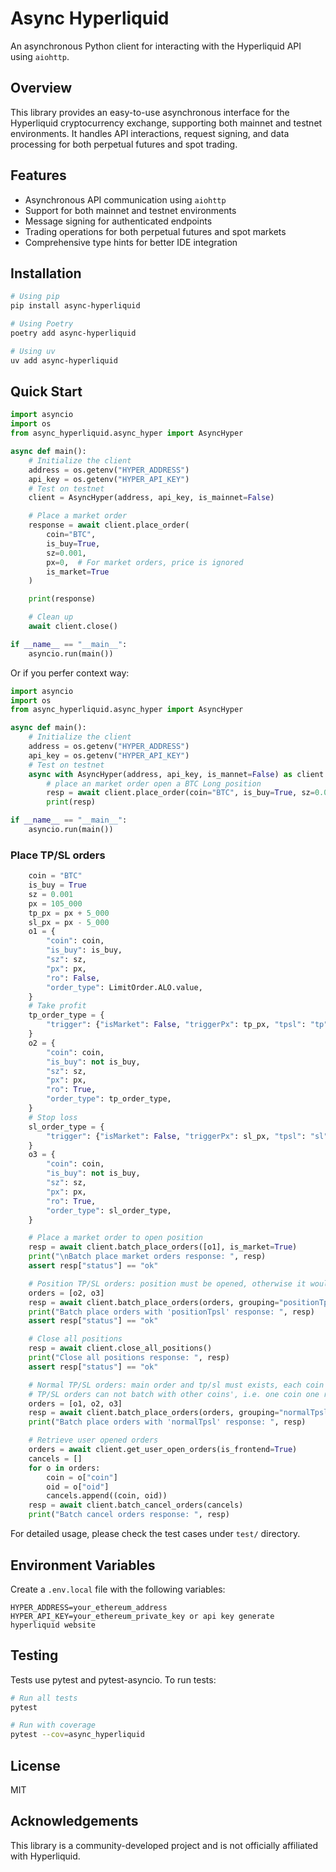 # Async Hyperliquid

An asynchronous Python client for interacting with the Hyperliquid API using `aiohttp`.

## Overview

This library provides an easy-to-use asynchronous interface for the Hyperliquid cryptocurrency exchange, supporting both mainnet and testnet environments. It handles API interactions, request signing, and data processing for both perpetual futures and spot trading.

## Features

- Asynchronous API communication using `aiohttp`
- Support for both mainnet and testnet environments
- Message signing for authenticated endpoints
- Trading operations for both perpetual futures and spot markets
- Comprehensive type hints for better IDE integration

## Installation

```bash
# Using pip
pip install async-hyperliquid

# Using Poetry
poetry add async-hyperliquid

# Using uv
uv add async-hyperliquid
```

## Quick Start

```python
import asyncio
import os
from async_hyperliquid.async_hyper import AsyncHyper

async def main():
    # Initialize the client
    address = os.getenv("HYPER_ADDRESS")
    api_key = os.getenv("HYPER_API_KEY")
    # Test on testnet
    client = AsyncHyper(address, api_key, is_mainnet=False)

    # Place a market order
    response = await client.place_order(
        coin="BTC",
        is_buy=True,
        sz=0.001,
        px=0,  # For market orders, price is ignored
        is_market=True
    )

    print(response)

    # Clean up
    await client.close()

if __name__ == "__main__":
    asyncio.run(main())
```

Or if you perfer context way:

```python
import asyncio
import os
from async_hyperliquid.async_hyper import AsyncHyper

async def main():
    # Initialize the client
    address = os.getenv("HYPER_ADDRESS")
    api_key = os.getenv("HYPER_API_KEY")
    # Test on testnet
    async with AsyncHyper(address, api_key, is_mannet=False) as client:
        # place an market order open a BTC Long position
        resp = await client.place_order(coin="BTC", is_buy=True, sz=0.0001, px=0, is_market=True)
        print(resp)

if __name__ == "__main__":
    asyncio.run(main())

```

### Place TP/SL orders

```python
    coin = "BTC"
    is_buy = True
    sz = 0.001
    px = 105_000
    tp_px = px + 5_000
    sl_px = px - 5_000
    o1 = {
        "coin": coin,
        "is_buy": is_buy,
        "sz": sz,
        "px": px,
        "ro": False,
        "order_type": LimitOrder.ALO.value,
    }
    # Take profit
    tp_order_type = {
        "trigger": {"isMarket": False, "triggerPx": tp_px, "tpsl": "tp"}
    }
    o2 = {
        "coin": coin,
        "is_buy": not is_buy,
        "sz": sz,
        "px": px,
        "ro": True,
        "order_type": tp_order_type,
    }
    # Stop loss
    sl_order_type = {
        "trigger": {"isMarket": False, "triggerPx": sl_px, "tpsl": "sl"}
    }
    o3 = {
        "coin": coin,
        "is_buy": not is_buy,
        "sz": sz,
        "px": px,
        "ro": True,
        "order_type": sl_order_type,
    }

    # Place a market order to open position
    resp = await client.batch_place_orders([o1], is_market=True)
    print("\nBatch place market orders response: ", resp)
    assert resp["status"] == "ok"

    # Position TP/SL orders: position must be opened, otherwise it would failed
    orders = [o2, o3]
    resp = await client.batch_place_orders(orders, grouping="positionTpsl")
    print("Batch place orders with 'positionTpsl' response: ", resp)
    assert resp["status"] == "ok"

    # Close all positions
    resp = await client.close_all_positions()
    print("Close all positions response: ", resp)
    assert resp["status"] == "ok"

    # Normal TP/SL orders: main order and tp/sl must exists, each coin's normal
    # TP/SL orders can not batch with other coins', i.e. one coin one request.
    orders = [o1, o2, o3]
    resp = await client.batch_place_orders(orders, grouping="normalTpsl")
    print("Batch place orders with 'normalTpsl' response: ", resp)

    # Retrieve user opened orders
    orders = await client.get_user_open_orders(is_frontend=True)
    cancels = []
    for o in orders:
        coin = o["coin"]
        oid = o["oid"]
        cancels.append((coin, oid))
    resp = await client.batch_cancel_orders(cancels)
    print("Batch cancel orders response: ", resp)
```

For detailed usage, please check the test cases under `test/` directory.

## Environment Variables

Create a `.env.local` file with the following variables:

```
HYPER_ADDRESS=your_ethereum_address
HYPER_API_KEY=your_ethereum_private_key or api key generate hyperliquid website
```

## Testing

Tests use pytest and pytest-asyncio. To run tests:

```bash
# Run all tests
pytest

# Run with coverage
pytest --cov=async_hyperliquid
```

## License

MIT

## Acknowledgements

This library is a community-developed project and is not officially affiliated with Hyperliquid.
